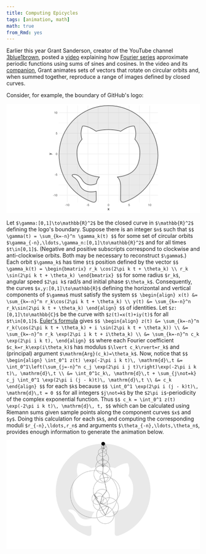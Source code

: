 ```yaml
---
title: Computing Epicycles
tags: [animation, math]
math: true
from_Rmd: yes
---
```


Earlier this year Grant Sanderson, creator of the YouTube channel [3blue1brown](https://www.3blue1brown.com), posted a [video](https://www.youtube.com/watch?v=r6sGWTCMz2k) explaining how [Fourier series](http://mathworld.wolfram.com/FourierSeries.html) approximate periodic functions using sums of sines and cosines.
In the video and its [companion](https://www.youtube.com/watch?v=-qgreAUpPwM), Grant animates sets of vectors that rotate on circular orbits and, when summed together, reproduce a range of images defined by closed curves.

Consider, for example, the boundary of GitHub's logo:

![](figures/plot-1.svg)

Let `$\gamma:[0,1]\to\mathbb{R}^2$` be the closed curve in `$\mathbb{R}^2$` defining the logo's boundary.
Suppose there is an integer `$n$` such that
`$$ \gamma(t) = \sum_{k=-n}^n \gamma_k(t) $$`
for some set of circular orbits `$\gamma_{-n},\ldots,\gamma_n:[0,1]\to\mathbb{R}^2$` and for all times `$t\in[0,1]$`.
(Negative and positive subscripts correspond to clockwise and anti-clockwise orbits.
Both may be necessary to reconstruct `$\gamma$`.)
Each orbit `$\gamma_k$` has time `$t$` position defined by the vector
`$$ \gamma_k(t) = \begin{bmatrix} r_k \cos(2\pi k t + \theta_k) \\ r_k \sin(2\pi k t + \theta_k) \end{bmatrix} $$`
for some radius `$r_k$`, angular speed `$2\pi k$` rad/s and initial phase `$\theta_k$`.
Consequently, the curves `$x,y:[0,1]\to\mathbb{R}$` defining the horizontal and vertical components of `$\gamma$` must satisfy the system
`$$ \begin{align} x(t) &= \sum_{k=-n}^n r_k\cos(2\pi k t + \theta_k) \\ y(t) &= \sum_{k=-n}^n r_k\sin(2\pi k t + \theta_k) \end{align} $$`
of identities.
Let `$z:[0,1]\to\mathbb{C}$` be the curve with `$z(t)=x(t)+iy(t)$` for all `$t\in[0,1]$`.
[Euler's formula](http://mathworld.wolfram.com/EulerFormula.html) gives
`$$ \begin{align} z(t) &= \sum_{k=-n}^n r_k(\cos(2\pi k t + \theta_k) + i \sin(2\pi k t + \theta_k)) \\ &= \sum_{k=-n}^n r_k \exp(2\pi i k t + i\theta_k) \\ &= \sum_{k=-n}^n c_k \exp(2\pi i k t), \end{align} $$`
where each Fourier coefficient `$c_k=r_k\exp(i\theta_k)$` has modulus `$\lvert c_k\rvert=r_k$` and (principal) argument `$\mathrm{Arg}(c_k)=\theta_k$`.
Now, notice that
`$$ \begin{align} \int_0^1 z(t) \exp(-2\pi i k t)\, \mathrm{d}\,t &= \int_0^1\left(\sum_{j=-n}^n c_j \exp(2\pi i j t)\right)\exp(-2\pi i k t)\, \mathrm{d}\,t \\ &= \int_0^1c_k\, \mathrm{d}\,t + \sum_{j\not=k} c_j \int_0^1 \exp(2\pi i (j - k)t)\, \mathrm{d}\,t \\ &= c_k \end{align} $$`
for each `$k$` because
`$$ \int_0^1 \exp(2\pi i (j - k)t)\, \mathrm{d}\,t = 0 $$`
for all integers `$j\not=k$` by the `$2\pi i$`-periodicity of the complex exponential function.
Thus
`$$ c_k = \int_0^1 z(t) \exp(-2\pi i k t)\, \mathrm{d}\, t, $$`
which can be calculated using Riemann sums given sample points along the component curves `$x$` and `$y$`.
Doing this calculation for each `$k$`, and computing the corresponding moduli `$r_{-n},\ldots,r_n$` and arguments `$\theta_{-n},\ldots,\theta_n$`, provides enough information to generate the animation below.

![](figures/animation-1.gif)

